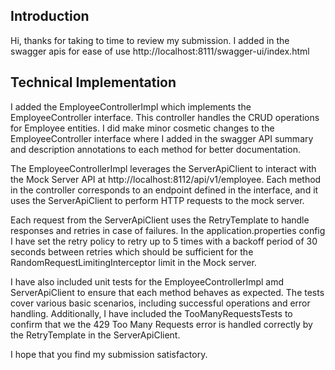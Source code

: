 ## Introduction
Hi, thanks for taking to time to review my submission.
I added in the swagger apis for ease of use http://localhost:8111/swagger-ui/index.html

## Technical Implementation

I added the EmployeeControllerImpl which implements the EmployeeController interface. This controller handles the CRUD operations for Employee entities.
I did make minor cosmetic changes to the EmployeeController interface where I added in the swagger API summary and description annotations to each method for better documentation.

The EmployeeControllerImpl leverages the ServerApiClient to interact with the Mock Server API at http://localhost:8112/api/v1/employee. 
Each method in the controller corresponds to an endpoint defined in the interface, and it uses the ServerApiClient to perform HTTP requests to the mock server.

Each request from the ServerApiClient uses the RetryTemplate to handle responses and retries in case of failures.
In the application.properties config I have set the retry policy to retry up to 5 times with a backoff period of 30 seconds between retries which should be sufficient for the RandomRequestLimitingInterceptor limit in the Mock server.

I have also included unit tests for the EmployeeControllerImpl amd ServerApiClient to ensure that each method behaves as expected. 
The tests cover various basic scenarios, including successful operations and error handling.
Additionally, I have included the TooManyRequestsTests to confirm that we the 429 Too Many Requests error is handled correctly by the RetryTemplate in the ServerApiClient.

I hope that you find my submission satisfactory.